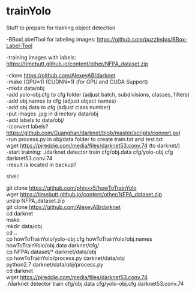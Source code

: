# trainYolo
Stuff to prepare for training object detection

-BBoxLabelTool for labeling images: https://github.com/puzzledqs/BBox-Label-Tool

-training images with labels: https://timebutt.github.io/content/other/NFPA_dataset.zip

-clone https://github.com/AlexeyAB/darknet  
-make (GPU=1) (CUDNN=1) (for GPU and CUDA Support)  
-mkdir data/obj  
-add yolo-obj.cfg to cfg folder  (adjust batch, subdivisions, classes, filters)  
-add obj.names to cfg  (adjust object names)  
-add obj.data to cfg   (adjust class number)  
-put images .jpg in directory data/obj  
-add labels to data/obj/  
-(convert labels? https://github.com/Guanghan/darknet/blob/master/scripts/convert.py)  
-run process.py in obj/data folder to create train.txt and test.txt  
wget https://pjreddie.com/media/files/darknet53.conv.74 (to darknet/)  
-start training: ./darknet detector train cfg/obj.data cfg/yolo-obj.cfg darknet53.conv.74  
-result is located in backup?


shell:  

git clone https://github.com/phixxx5/howToTrainYolo  
wget https://timebutt.github.io/content/other/NFPA_dataset.zip  
unzip NFPA_dataset.zip  
git clone https://github.com/AlexeyAB/darknet  
cd darknet  
make  
mkdir data/obj  
cd ..  
cp howToTrainYolo/yolo-obj.cfg howToTrainYolo/obj.names howToTrainYolo/obj.data darknet/cfg/  
cp NFPA\ dataset/* darknet/data/obj  
cp howToTrainYolo/process.py darknet/data/obj  
python2.7 darknet/data/obj/process.py  
cd darknet  
wget https://pjreddie.com/media/files/darknet53.conv.74  
./darknet detector train cfg/obj.data cfg/yolo-obj.cfg darknet53.conv.74  
